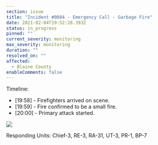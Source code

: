 ```yaml
---
section: issue
title: "Incident #0084 - Emergency Call - Garbage Fire"
date: 2021-02-04T19:52:28.393Z
status: in_progress
pinned: ""
current_severity: monitoring
max_severity: monitoring
duration: ""
resolved_on: ""
affected:
  - Blaine County
enableComments: false
---
```

Timeline:

* \[19:58] - Firefighters arrived on scene.
* \[19:59] - Fire confirmed to be a small fire.
* \[20:00] - Primary attack started.

![](https://i.imgur.com/pKcLsU6.jpg)

Responding Units: Chief-3, RE-3, RA-31, UT-3, PR-1, BP-7